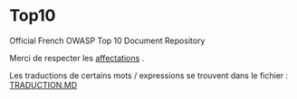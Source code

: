 # Top10
Official French OWASP Top 10 Document Repository


Merci de respecter les [affectations](https://github.com/SPoint42/Top10/FR-2017-translation/affectation-traduction.md)  .

Les traductions de certains mots / expressions se trouvent dans le fichier : [TRADUCTION.MD](Top10/TRADUCTION.md) 
